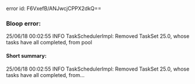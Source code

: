 error id: F6VxefB/ANJwcjCPPX2dkQ==
### Bloop error:

25/06/18 00:02:55 INFO TaskSchedulerImpl: Removed TaskSet 25.0, whose tasks have all completed, from pool
#### Short summary: 

25/06/18 00:02:55 INFO TaskSchedulerImpl: Removed TaskSet 25.0, whose tasks have all completed, from...